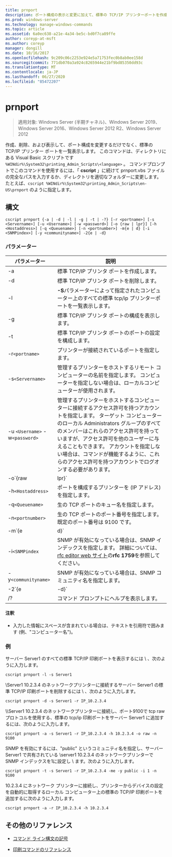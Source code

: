```yaml
---
title: prnport
description: ポート構成の表示と変更に加えて、標準の TCP/IP プリンターポートを作成、削除、および一覧表示する prnport.vbs コマンドのリファレンストピックです。
ms.prod: windows-server
ms.technology: manage-windows-commands
ms.topic: article
ms.assetid: 6a0ec638-a21e-4a34-be5c-bd0f7ca89ffe
author: coreyp-at-msft
ms.author: coreyp
manager: dongill
ms.date: 10/16/2017
ms.openlocfilehash: 9c209c06c2253e924e5a71753fec0b8ab0ee158d
ms.sourcegitcommit: 771db070a3a924c8265944e21bf9bd85350dd93c
ms.translationtype: MT
ms.contentlocale: ja-JP
ms.lasthandoff: 06/27/2020
ms.locfileid: "85472207"
---
```

# <a name="prnport"></a>prnport

> 適用対象: Windows Server (半期チャネル)、Windows Server 2019、Windows Server 2016、Windows Server 2012 R2、Windows Server 2012

作成、削除、および表示して、ポート構成を変更するだけでなく、標準の TCP/IP プリンター ポートを一覧表示します。 このコマンドは、ディレクトリにある Visual Basic スクリプトです `%WINdir%\System32\printing_Admin_Scripts\<language>` 。 コマンドプロンプトでこのコマンドを使用するには、「 **cscript** 」に続けて prnport.vbs ファイルの完全なパスを入力するか、ディレクトリを適切なフォルダーに変更します。 たとえば、`cscript %WINdir%\System32\printing_Admin_Scripts\en-US\prnport` のように指定します。

## <a name="syntax"></a>構文

```
cscript prnport {-a | -d | -l | -g | -t | -?} [-r <portname>] [-s <Servername>] [-u <Username>] [-w <password>] [-o {raw | lpr}] [-h <Hostaddress>] [-q <Queuename>] [-n <portnumber>] -m{e | d} [-i <SNMPindex>] [-y <communityname>] -2{e | -d}
```

### <a name="parameters"></a>パラメーター

| パラメーター | 説明 |
|--|--|
| -a | 標準 TCP/IP プリンタ ポートを作成します。 |
| -d | 標準 TCP/IP プリンタ ポートを削除します。 |
| -l | **-S**パラメーターによって指定されたコンピューター上のすべての標準 tcp/ip プリンターポートを一覧表示します。 |
| -g | 標準 TCP/IP プリンタ ポートの構成を表示します。 |
| -t | 標準 TCP/IP プリンタ ポートのポートの設定を構成します。 |
| -r`<portname>` | プリンターが接続されているポートを指定します。 |
| -s`<Servername>` | 管理するプリンターをホストするリモート コンピューターの名前を指定します。 コンピューターを指定しない場合は、ローカルコンピューターが使用されます。 |
| -u `<Username>` -w`<password>` | 管理するプリンターをホストするコンピューターに接続するアクセス許可を持つアカウントを指定します。 ターゲット コンピューターのローカル Administrators グループのすべてのメンバーはこれらのアクセス許可を持っていますが、アクセス許可を他のユーザーに与えることもできます。 アカウントを指定しない場合は、コマンドが機能するように、これらのアクセス許可を持つアカウントでログオンする必要があります。 |
| -o`{raw|lpr}` | ポートが使用するプロトコル (TCP raw または TCP lpr) を指定します。 TCP raw プロトコルは、lpr プロトコルよりも Windows での高パフォーマンスプロトコルです。 使用してポート番号を必要に応じて指定生 TCP を使用する場合、 **-n** パラメーター。 既定のポート番号は 9100 です。 |
| -h`<Hostaddress>` | ポートを構成するプリンターを (IP アドレス) を指定します。 |
| -q`<Queuename>` | 生の TCP ポートのキュー名を指定します。 |
| -n`<portnumber>` | 生の TCP ポートのポート番号を指定します。 既定のポート番号は 9100 です。 |
| -m`{e|d}` | SNMP が有効になっているかどうかを指定します。 パラメーター **e** SNMP を使用します。 パラメーター **d** SNMP を無効にします。 |
| -i`<SNMPindex` | SNMP が有効になっている場合は、SNMP インデックスを指定します。 詳細については、 [rfc editor web サイト](https://www.ietf.org/rfc/rfc1759.txt?number=1759)の**rfc 1759**を参照してください。 |
| -y`<communityname>` | SNMP が有効になっている場合は、SNMP コミュニティ名を指定します。 |
| -2`{e|-d}` | TCP lpr ポートに対して、二重スプール (respooling とも呼ばれます) を有効にするかどうかを指定します。 TCP lpr は、プリンターに送信されるコントロールファイルに正確なバイト数を含める必要がありますが、プロトコルはローカルの印刷プロバイダーからカウントを取得できないため、二重スプールが必要です。 このため、ファイルが TCP lpr 印刷キューにスプールされると、ファイルは system32 ディレクトリ内の一時ファイルとしてもスプールされます。 TCP lpr は、一時ファイルのサイズを決定し、そのサイズを LPD を実行しているサーバーに送信します。 パラメーター **e** 二重スプールを使用します。 パラメーター **d** 二重スプールを無効にします。 |
| /? | コマンド プロンプトにヘルプを表示します。 |

#### <a name="remarks"></a>注釈

- 入力した情報にスペースが含まれている場合は、テキストを引用符で囲みます (例、"コンピューター名")。

### <a name="examples"></a>例

サーバー Server1 のすべての標準 TCP/IP 印刷ポートを表示するには \\ 、次のように入力します。

```
cscript prnport -l -s Server1
```

\Server1 10.2.3.4 のネットワークプリンターに接続するサーバー Server1 の標準 TCP/IP 印刷ポートを削除するには \\ 、次のように入力します。

```
cscript prnport -d -s Server1 -r IP_10.2.3.4
```

\\\Server1 10.2.3.4 のネットワークプリンターに接続し、ポート9100で tcp raw プロトコルを使用する、標準の tcp/ip 印刷ポートをサーバー Server1 に追加するには、次のように入力します。

```
cscript prnport -a -s Server1 -r IP_10.2.3.4 -h 10.2.3.4 -o raw -n 9100
```

SNMP を有効にするには、"public" というコミュニティ名を指定し、サーバー Server1 で共有されている \server1 10.2.3.4 のネットワークプリンターで SNMP インデックスを1に設定し \\ ます。次のように入力します。

```
cscript prnport -t -s Server1 -r IP_10.2.3.4 -me -y public -i 1 -n 9100
```

10.2.3.4 にネットワーク プリンターに接続し、プリンターからデバイスの設定を自動的に取得するローカル コンピューター上の標準の TCP/IP 印刷ポートを追加するに次のように入力します。

```
cscript prnport -a -r IP_10.2.3.4 -h 10.2.3.4
```

## <a name="additional-references"></a>その他のリファレンス

- [コマンド ライン構文の記号](command-line-syntax-key.md)

- [印刷コマンドのリファレンス](print-command-reference.md)
